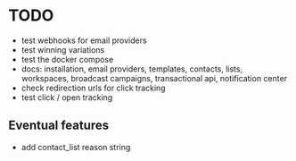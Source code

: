 # TODO

- test webhooks for email providers
- test winning variations
- test the docker compose
- docs: installation, email providers, templates, contacts, lists, workspaces, broadcast campaigns, transactional api, notification center
- check redirection urls for click tracking
- test click / open tracking

## Eventual features

- add contact_list reason string
